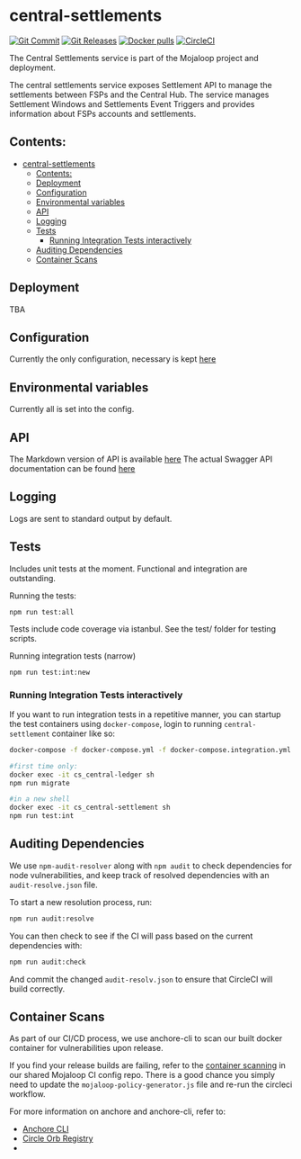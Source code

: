 # central-settlements
[![Git Commit](https://img.shields.io/github/last-commit/mojaloop/central-settlement.svg?style=flat)](https://github.com/mojaloop/central-settlement/commits/master)
[![Git Releases](https://img.shields.io/github/release/mojaloop/central-settlement.svg?style=flat)](https://github.com/mojaloop/central-settlement/releases)
[![Docker pulls](https://img.shields.io/docker/pulls/mojaloop/central-settlement.svg?style=flat)](https://hub.docker.com/r/mojaloop/central-settlement)
[![CircleCI](https://circleci.com/gh/mojaloop/central-settlement.svg?style=svg)](https://app.circleci.com/pipelines/github/mojaloop/central-settlement)


The Central Settlements service is part of the Mojaloop project and deployment.

The central settlements service exposes Settlement API to manage the settlements between FSPs and the Central Hub.
The service manages Settlement Windows and Settlements Event Triggers and provides information about FSPs accounts and settlements.

## Contents:

- [central-settlements](#central-settlements)
  - [Contents:](#contents)
  - [Deployment](#deployment)
  - [Configuration](#configuration)
  - [Environmental variables](#environmental-variables)
  - [API](#api)
  - [Logging](#logging)
  - [Tests](#tests)
    - [Running Integration Tests interactively](#running-integration-tests-interactively)
  - [Auditing Dependencies](#auditing-dependencies)
  - [Container Scans](#container-scans)

## Deployment

TBA

## Configuration

Currently the only configuration, necessary is kept [here](./config/default.json)

## Environmental variables

Currently all is set into the config.

## API

The Markdown version of API is available [here](./APIDefinition.md)
The actual Swagger API documentation can be found [here](./src/interface/swagger.json)

## Logging

Logs are sent to standard output by default.

## Tests

Includes unit tests at the moment. Functional and integration are outstanding.

Running the tests:

    npm run test:all

Tests include code coverage via istanbul. See the test/ folder for testing scripts.

Running integration tests (narrow)

    npm run test:int:new

### Running Integration Tests interactively

If you want to run integration tests in a repetitive manner, you can startup the test containers using `docker-compose`, login to running `central-settlement` container like so:

```bash
docker-compose -f docker-compose.yml -f docker-compose.integration.yml up

#first time only:
docker exec -it cs_central-ledger sh
npm run migrate

#in a new shell
docker exec -it cs_central-settlement sh
npm run test:int
```

## Auditing Dependencies

We use `npm-audit-resolver` along with `npm audit` to check dependencies for node vulnerabilities, and keep track of resolved dependencies with an `audit-resolve.json` file.

To start a new resolution process, run:
```bash
npm run audit:resolve
```

You can then check to see if the CI will pass based on the current dependencies with:
```bash
npm run audit:check
```

And commit the changed `audit-resolv.json` to ensure that CircleCI will build correctly.

## Container Scans

As part of our CI/CD process, we use anchore-cli to scan our built docker container for vulnerabilities upon release.

If you find your release builds are failing, refer to the [container scanning](https://github.com/mojaloop/ci-config#container-scanning) in our shared Mojaloop CI config repo. There is a good chance you simply need to update the `mojaloop-policy-generator.js` file and re-run the circleci workflow.

For more information on anchore and anchore-cli, refer to:
- [Anchore CLI](https://github.com/anchore/anchore-cli)
- [Circle Orb Registry](https://circleci.com/orbs/registry/orb/anchore/anchore-engine)
- 
